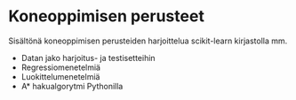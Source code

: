 # Koneoppimisen perusteet

Sisältönä koneoppimisen perusteiden harjoittelua scikit-learn kirjastolla mm.
- Datan jako harjoitus- ja testisetteihin
- Regressiomenetelmiä
- Luokittelumenetelmiä
- A* hakualgorytmi Pythonilla
